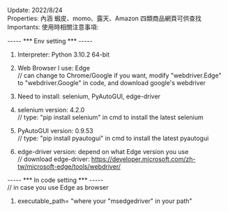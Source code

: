 Update: 2022/8/24  
Properties: 內涵 蝦皮、momo、露天、Amazon 四類商品網頁可供查找  
Importants: 使用時相關注意事項:

----- *** Env setting *** -----  

1. Interpreter: Python 3.10.2 64-bit

2. Web Browser I use: Edge  
// can change to Chrome/Google if you want, modify "webdriver.Edge" to "webdriver.Google" in code, and download google's webdriver

3. Need to install: selenium, PyAutoGUI, edge-driver 

4. selenium version: 4.2.0  
// type: "pip install selenium" in cmd to install the latest selenium  

5. PyAutoGUI version: 0.9.53  
// type: "pip install pyautogui" in cmd to install the latest pyautogui  

6. edge-driver version: depend on what Edge version you use  
// download edge-driver: https://developer.microsoft.com/zh-tw/microsoft-edge/tools/webdriver/

----- *** In code setting *** -----  
// in case you use Edge as browser

1. executable_path= "where your "msedgedriver" in your path"
